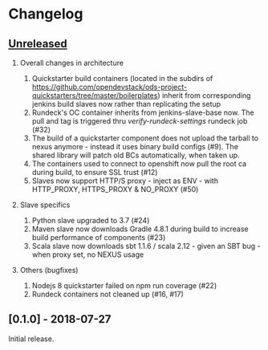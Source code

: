 # Changelog

## [Unreleased]

1. Overall changes in architecture
   1. Quickstarter build containers (located in the subdirs of https://github.com/opendevstack/ods-project-quickstarters/tree/master/boilerplates) inherit from corresponding jenkins build slaves now rather than replicating the setup
   1. Rundeck's OC container inherits from jenkins-slave-base now. The pull and tag is triggered thru *verify-rundeck-settings* rundeck job (#32)
   1. The build of a quickstarter component does not upload the tarball to nexus anymore - instead it uses binary build configs (#9). The shared library will patch old BCs automatically, when taken up.
   1. The containers used to connect to openshift now pull the root ca during build, to ensure SSL trust (#12)
   1. Slaves now support HTTP/S proxy - inject as ENV - with HTTP_PROXY, HTTPS_PROXY & NO_PROXY (#50)
   
1. Slave specifics
   1. Python slave upgraded to 3.7 (#24)
   1. Maven slave now downloads Gradle 4.8.1 during build to increase build performance of components (#23)
   1. Scala slave now downloads sbt 1.1.6 / scala 2.12 - given an SBT bug - when proxy set, no NEXUS usage

1. Others (bugfixes)
   1. Nodejs 8 quickstarter failed on npm run coverage (#22)
   1. Rundeck containers not cleaned up (#16, #17)

## [0.1.0] - 2018-07-27

Initial release.

[Unreleased]: https://github.com/opendevstack/ods-project-quickstarters/compare/0.1.0...HEAD




